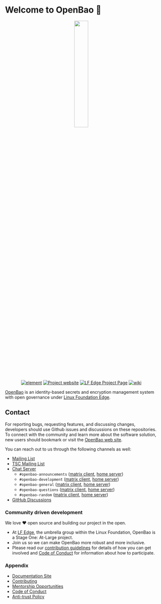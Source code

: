 # Welcome to OpenBao 👋
<p align="center">
<img align="center" src="https://raw.githubusercontent.com/openbao/artwork/main/color/openbao-text-color.svg" height="30%" width="30%"/>
</p>

<p align="center">
<a href="https://chat.lfx.linuxfoundation.org/#/welcome" alt="element"><img src="https://img.shields.io/badge/element-@openbao--element-green.svg" alt="element"></img></a>
<a href="https://openbao.org" alt="Project website"><img src="https://img.shields.io/badge/website-openbao.org-blue.svg" alt="Project website"></img></a>
<a href="https://www.lfedge.org/projects/openbao/" alt="LF Edge Project Page"><img src="https://img.shields.io/badge/projectpage-openbao_@_LF_Edge-orange.svg" alt="LF Edge Project Page"></img></a>
<a href="https://lf-edge.atlassian.net/wiki/spaces/OP/overview" alt="Wiki"><img src="https://img.shields.io/badge/wiki-@lf_edge--wiki-9cf.svg" alt="wiki"></img></a>

</p>

[OpenBao](https://openbao.org) is an identity-based secrets and encryption management system with open governance under [Linux Foundation Edge](https://www.lfedge.org/projects/openbao/).

## Contact

For reporting bugs, requesting features, and discussing changes, developers should use Github issues and discussions on these repositories. To connect with the community and learn more about the software solution, new users should bookmark or visit the [OpenBao web site](https://www.lfedge.org/projects/openbao/).

You can reach out to us through the following channels as well:

- [Mailing List](https://lists.lfedge.org/g/openbao)
- [TSC Mailing List](https://lists.lfedge.org/g/openbao-tsc)
- [Chat Server](https://chat.lfx.linuxfoundation.org/)
  - `#openbao-announcements` ([matrix client](https://matrix.to/#/#openbao-announcements:chat.lfx.linuxfoundation.org), [home server](https://chat.lfx.linuxfoundation.org/#/room/#openbao-announcements:chat.lfx.linuxfoundation.org))
  - `#openbao-development` ([matrix client](https://matrix.to/#/#openbao-development:chat.lfx.linuxfoundation.org), [home server](https://chat.lfx.linuxfoundation.org/#/room/#openbao-development:chat.lfx.linuxfoundation.org))
  - `#openbao-general` ([matrix client](https://matrix.to/#/#openbao-general:chat.lfx.linuxfoundation.org), [home server](https://chat.lfx.linuxfoundation.org/#/room/#openbao-general:chat.lfx.linuxfoundation.org))
  - `#openbao-questions` ([matrix client](https://matrix.to/#/#openbao-questions:chat.lfx.linuxfoundation.org), [home server](https://chat.lfx.linuxfoundation.org/#/room/#openbao-questions:chat.lfx.linuxfoundation.org))
  - `#openbao-random` ([matrix client](https://matrix.to/#/#openbao-random:chat.lfx.linuxfoundation.org), [home server](https://chat.lfx.linuxfoundation.org/#/room/#openbao-random:chat.lfx.linuxfoundation.org))
- [GitHub Discussions](https://github.com/orgs/openbao/discussions)

### Community driven development

We love ❤ open source and building our project in the open.

- At [LF Edge](https://www.lfedge.org/), the umbrella group within the Linux Foundation, OpenBao is a Stage One: At-Large project.
- Join us so we can make OpenBao more robust and more inclusive.
- Please read our [contribution guidelines](https://github.com/openbao/openbao/blob/main/CONTRIBUTING.md) for details of how you can get involved and [Code of Conduct](https://lfprojects.org/policies/code-of-conduct/) for information about how to participate.

### Appendix

- [Documentation Site](https://openbao.org/)
- [Contributing](https://github.com/openbao/openbao/blob/main/CONTRIBUTING.md)
- [Mentorship Opportunities](https://wiki.lfedge.org/display/OH/Mentorship+Programs)
- [Code of Conduct](https://lfprojects.org/policies/code-of-conduct/)
- [Anti-trust Policy](https://lfprojects.org/policies/antitrust-policy/)
